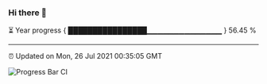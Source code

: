 ### Hi there 👋

⏳ Year progress { ████████████████▁▁▁▁▁▁▁▁▁▁▁▁▁▁ } 56.45 %

---

⏰ Updated on Mon, 26 Jul 2021 00:35:05 GMT

![Progress Bar CI](https://github.com/liununu/liununu/workflows/Progress%20Bar%20CI/badge.svg)
